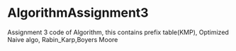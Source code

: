 # AlgorithmAssignment3
Assignment 3 code of Algorithm, this contains prefix table(KMP), Optimized Naive algo, Rabin_Karp,Boyers Moore 

